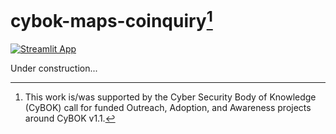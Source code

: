 # cybok-maps-coinquiry[^1]

[![Streamlit App](https://static.streamlit.io/badges/streamlit_badge_black_white.svg)]()

Under construction...

[^1]: This work is/was supported by the Cyber Security Body of Knowledge (CyBOK) call for funded Outreach, Adoption, and Awareness projects around CyBOK v1.1.

